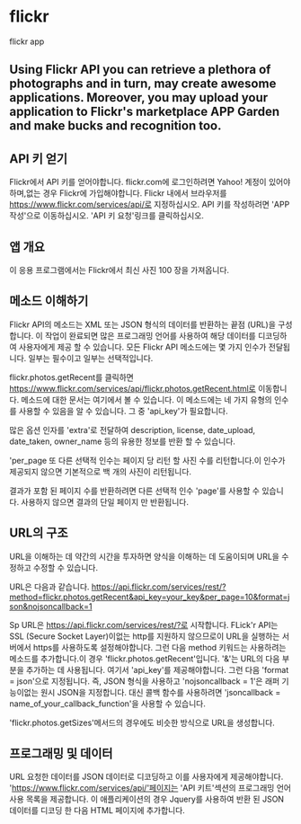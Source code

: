 # flickr
flickr app

## Using Flickr API you can retrieve a plethora of photographs and in turn, may create awesome applications. Moreover, you may upload your application to Flickr's marketplace APP Garden and make bucks and recognition too.


## API 키 얻기
Flickr에서 API 키를 얻어야합니다. flickr.com에 로그인하려면 Yahoo! 계정이 있어야하며,없는 경우 Flickr에 가입해야합니다. Flickr 내에서 브라우저를 https://www.flickr.com/services/api/로 지정하십시오. API 키를 작성하려면 'APP 작성'으로 이동하십시오. 'API 키 요청'링크를 클릭하십시오.


## 앱 개요
이 응용 프로그램에서는 Flickr에서 최신 사진 100 장을 가져옵니다.


## 메소드 이해하기
Flickr API의 메소드는 XML 또는 JSON 형식의 데이터를 반환하는 끝점 (URL)을 구성합니다. 이 작업이 완료되면 많은 프로그래밍 언어를 사용하여 해당 데이터를 디코딩하여 사용자에게 제공 할 수 있습니다. 모든 Flickr API 메소드에는 몇 가지 인수가 전달됩니다. 일부는 필수이고 일부는 선택적입니다.

flickr.photos.getRecent를 클릭하면 https://www.flickr.com/services/api/flickr.photos.getRecent.html로 이동합니다. 메소드에 대한 문서는 여기에서 볼 수 있습니다. 이 메소드에는 네 가지 유형의 인수를 사용할 수 있음을 알 수 있습니다. 그 중 'api_key'가 필요합니다.

많은 옵션 인자를 'extra'로 전달하여 description, license, date_upload, date_taken, owner_name 등의 유용한 정보를 반환 할 수 있습니다.

'per_page 또 다른 선택적 인수는 페이지 당 리턴 할 사진 수를 리턴합니다.이 인수가 제공되지 않으면 기본적으로 백 개의 사진이 리턴됩니다.

결과가 포함 된 페이지 수를 반환하려면 다른 선택적 인수 'page'를 사용할 수 있습니다. 사용하지 않으면 결과의 단일 페이지 만 반환됩니다.


## URL의 구조
URL을 이해하는 데 약간의 시간을 투자하면 양식을 이해하는 데 도움이되며 URL을 수정하고 수정할 수 있습니다.

URL은 다음과 같습니다. https://api.flickr.com/services/rest/?method=flickr.photos.getRecent&api_key=your_key&per_page=10&format=json&nojsoncallback=1

Sp URL은 https://api.flickr.com/services/rest/?로 시작합니다. FLick'r API는 SSL (Secure Socket Layer)이없는 http를 지원하지 않으므로이 URL을 실행하는 서버에서 https를 사용하도록 설정해야합니다. 그런 다음 method 키워드는 사용하려는 메소드를 추가합니다.이 경우 'flickr.photos.getRecent'입니다. '&'는 URL의 다음 부분을 추가하는 데 사용됩니다. 여기서 'api_key'를 제공해야합니다. 그런 다음 'format = json'으로 지정됩니다. 즉, JSON 형식을 사용하고 'nojsoncallback = 1'은 래퍼 기능이없는 원시 JSON을 지정합니다. 대신 콜백 함수를 사용하려면 'jsoncallback = name_of_your_callback_function'을 사용할 수 있습니다.

'flickr.photos.getSizes'메서드의 경우에도 비슷한 방식으로 URL을 생성합니다.


## 프로그래밍 및 데이터 
URL 요청한 데이터를 JSON 데이터로 디코딩하고 이를 사용자에게 제공해야합니다. 'https://www.flickr.com/services/api/'페이지는 'API 키트'섹션의 프로그래밍 언어 사용 목록을 제공합니다. 이 애플리케이션의 경우 Jquery를 사용하여 반환 된 JSON 데이터를 디코딩 한 다음 HTML 페이지에 추가합니다.




